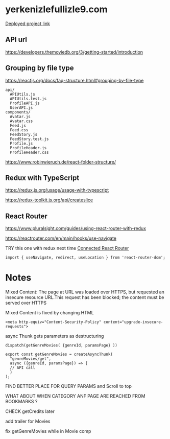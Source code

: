 # yerkenizlefullizle9.com

[Deployed project link](https://main.d9k5wnto5btwe.amplifyapp.com/)

## API url

https://developers.themoviedb.org/3/getting-started/introduction

## Grouping by file type

https://reactjs.org/docs/faq-structure.html#grouping-by-file-type

```
api/
  APIUtils.js
  APIUtils.test.js
  ProfileAPI.js
  UserAPI.js
components/
  Avatar.js
  Avatar.css
  Feed.js
  Feed.css
  FeedStory.js
  FeedStory.test.js
  Profile.js
  ProfileHeader.js
  ProfileHeader.css
```

https://www.robinwieruch.de/react-folder-structure/

## Redux with TypeScript

https://redux.js.org/usage/usage-with-typescript

https://redux-toolkit.js.org/api/createslice

## React Router

https://www.pluralsight.com/guides/using-react-router-with-redux

https://reactrouter.com/en/main/hooks/use-navigate

TRY this one with redux next time [Connected React Router](https://github.com/supasate/connected-react-router)

```
import { useNavigate, redirect, useLocation } from 'react-router-dom';
```
# Notes

Mixed Content: The page at URL was loaded over HTTPS, but requested an insecure resource URL.This request has been blocked; the content must be served over HTTPS

Mixed Content is fixed by changing HTML
```
<meta http-equiv="Content-Security-Policy" content="upgrade-insecure-requests">
```

async Thunk gets parameters as destructuring

```
dispatch(getGenreMovies( {genreId, paramsPage} ))
```
```
export const getGenreMovies = createAsyncThunk(
  "genreMovies/get",
  async ({genreId, paramsPage}) => {
  // API call
  }
);
```

FIND BETTER PLACE FOR QUERY PARAMS and Scroll to top

WHAT ABOUT WHEN CATEGORY ANF PAGE ARE REACHED FROM BOOKMARKS ?

CHECK getCredits later

add trailer for Movies

fix getGenreMovies while in Movie comp






